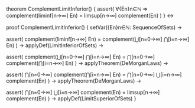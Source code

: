 theorem ComplementLimitInferior() {
  assert(
    ∀{En}n∈ℕ ⇒ 
    complement(liminf[n→∞] En) = limsup[n→∞] complement(En)
  )
} ↔

proof ComplementLimitInferior() {
  setVar({En}n∈ℕ: SequenceOfSets) →
  
  assert(
    complement(liminf[n→∞] En) =
    complement(⋃[n=0→∞] ⋂[i=n→∞] En)
  ) →
  applyDef(LimitInferiorOfSets) →
  
  assert(
    complement(⋃[n=0→∞] ⋂[i=n→∞] En) =
    ⋂[n=0→∞] complement(⋂[i=n→∞] En)
  ) →
  applyTheorem(DeMorganLaws) →
  
  assert(
    ⋂[n=0→∞] complement(⋂[i=n→∞] En) =
    ⋂[n=0→∞] ⋃[i=n→∞] complement(En)
  ) →
  applyTheorem(DeMorganLaws) →
  
  assert(
    ⋂[n=0→∞] ⋃[i=n→∞] complement(En) =
    limsup[n→∞] complement(En)
  ) →
  applyDef(LimitSuperiorOfSets)
}